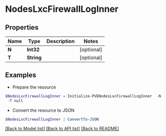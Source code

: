 # NodesLxcFirewallLogInner
## Properties

Name | Type | Description | Notes
------------ | ------------- | ------------- | -------------
**N** | **Int32** |  | [optional] 
**T** | **String** |  | [optional] 

## Examples

- Prepare the resource
```powershell
$NodesLxcFirewallLogInner = Initialize-PVENodesLxcFirewallLogInner  -N null `
 -T null
```

- Convert the resource to JSON
```powershell
$NodesLxcFirewallLogInner | ConvertTo-JSON
```

[[Back to Model list]](../README.md#documentation-for-models) [[Back to API list]](../README.md#documentation-for-api-endpoints) [[Back to README]](../README.md)

